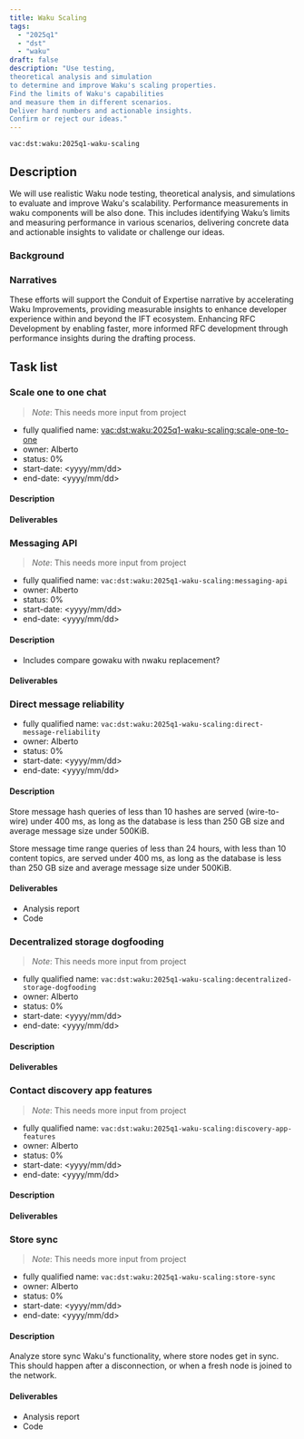 ```yaml
---
title: Waku Scaling
tags:
  - "2025q1"
  - "dst"
  - "waku"
draft: false
description: "Use testing,
theoretical analysis and simulation
to determine and improve Waku's scaling properties.
Find the limits of Waku's capabilities
and measure them in different scenarios.
Deliver hard numbers and actionable insights.
Confirm or reject our ideas."
---
```


`vac:dst:waku:2025q1-waku-scaling`

## Description

We will use realistic Waku node testing,
theoretical analysis, and simulations
to evaluate and improve Waku's scalability.
Performance measurements 
in waku components will be also done.
This includes identifying Waku’s limits
and measuring performance in various scenarios,
delivering concrete data and actionable insights
to validate or challenge our ideas.


### Background

### Narratives

These efforts will support the Conduit of Expertise narrative by
accelerating Waku Improvements,
providing measurable insights
to enhance developer experience
within and beyond the IFT ecosystem.
Enhancing RFC Development by enabling faster,
more informed RFC development
through performance insights during the drafting process.

## Task list

### Scale one to one chat
> *Note*: This needs more input from project

* fully qualified name: <vac:dst:waku:2025q1-waku-scaling:scale-one-to-one>
* owner: Alberto
* status: 0%
* start-date: <yyyy/mm/dd>
* end-date: <yyyy/mm/dd>

#### Description

#### Deliverables

<!--
Will be this done in Q2?

### Nwaku in status mobile

* fully qualified name: <vac:dst:waku:2025q1-waku-scaling:waku-in-status-mobile>
* owner: Alberto
* status: 0%
* start-date: <yyyy/mm/dd>
* end-date: <yyyy/mm/dd>

#### Description

#### Deliverables

### Logos forum

* fully qualified name: <vac:dst:waku:2025q1-waku-scaling:logos-forum>
* owner: Alberto
* status: 0%
* start-date: <yyyy/mm/dd>
* end-date: <yyyy/mm/dd>

#### Description

#### Deliverables
-->

### Messaging API
> *Note*: This needs more input from project

* fully qualified name: `vac:dst:waku:2025q1-waku-scaling:messaging-api`
* owner: Alberto
* status: 0%
* start-date: <yyyy/mm/dd>
* end-date: <yyyy/mm/dd>

#### Description
- Includes compare gowaku with nwaku replacement?

#### Deliverables

### Direct message reliability

* fully qualified name: `vac:dst:waku:2025q1-waku-scaling:direct-message-reliability`
* owner: Alberto
* status: 0%
* start-date: <yyyy/mm/dd>
* end-date: <yyyy/mm/dd>

#### Description
Store message hash queries 
of less than 10 hashes
are served (wire-to-wire) under 400 ms,
as long as the database
is less than 250 GB size
and average message size under 500KiB.

Store message time range queries
of less than 24 hours,
with less than 10 content topics,
are served under 400 ms,
as long as the database
is less than 250 GB size
and average message size under 500KiB.

#### Deliverables
- Analysis report
- Code

### Decentralized storage dogfooding
> *Note*: This needs more input from project

* fully qualified name: `vac:dst:waku:2025q1-waku-scaling:decentralized-storage-dogfooding`
* owner: Alberto
* status: 0%
* start-date: <yyyy/mm/dd>
* end-date: <yyyy/mm/dd>

#### Description

#### Deliverables

### Contact discovery app features
> *Note*: This needs more input from project

* fully qualified name: `vac:dst:waku:2025q1-waku-scaling:discovery-app-features`
* owner: Alberto
* status: 0%
* start-date: <yyyy/mm/dd>
* end-date: <yyyy/mm/dd>

#### Description

#### Deliverables

### Store sync
> *Note*: This needs more input from project

* fully qualified name: `vac:dst:waku:2025q1-waku-scaling:store-sync`
* owner: Alberto
* status: 0%
* start-date: <yyyy/mm/dd>
* end-date: <yyyy/mm/dd>

#### Description
Analyze store sync Waku's functionality,
where store nodes get in sync.
This should happen after a disconnection,
or when a fresh node is joined to the network.

#### Deliverables
- Analysis report
- Code